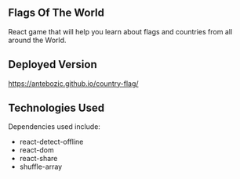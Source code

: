 ## Flags Of The World
React game that will help you learn about flags and countries from all around the World.

## Deployed Version
https://antebozic.github.io/country-flag/


## Technologies Used
Dependencies used include:
- react-detect-offline
- react-dom
- react-share
- shuffle-array 
  

